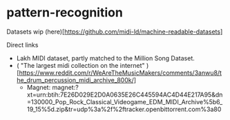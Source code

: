 # pattern-recognition

Datasets wip (here)[https://github.com/midi-ld/machine-readable-datasets]

Direct links
 - Lakh MIDI dataset, partly matched to the Million Song Dataset.
 - ( "The largest midi collection on the internet" )[https://www.reddit.com/r/WeAreTheMusicMakers/comments/3anwu8/the_drum_percussion_midi_archive_800k/]
   - Magnet: magnet:?xt=urn:btih:7E26D029E2D0A0635E26C445594AC4D44E217A95&dn=130000_Pop_Rock_Classical_Videogame_EDM_MIDI_Archive%5b6_19_15%5d.zip&tr=udp%3a%2f%2ftracker.openbittorrent.com%3a80



